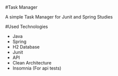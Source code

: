 #Task Manager

A simple Task Manager for Junit and Spring Studies

#Used Technologies
 - Java
 - Spring
 - H2 Database
 - Junit
 - API
 - Clean Architecture
 - Insomnia (For api tests)
